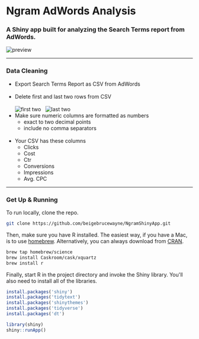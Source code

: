 # Ngram AdWords Analysis
### A Shiny app built for analyzing the Search Terms report from AdWords.

![preview](https://i.imgur.com/1gCVfoW.jpg)

---
### Data Cleaning  

- Export Search Terms Report as CSV from AdWords  
&nbsp;  
- Delete first and last two rows from CSV  
&nbsp;  
![first two](https://i.imgur.com/gwV5DOF.png)
&nbsp;
![last two](https://i.imgur.com/8yENiAQ.png)
&nbsp;
- Make sure numeric columns are formatted as numbers
  - exact to two decimal points
  - include no comma separators  
&nbsp;
- Your CSV has these columns
  - Clicks
  - Cost
  - Ctr
  - Conversions
  - Impressions
  - Avg. CPC

---
### Get Up & Running  

To run locally, clone the repo.
```bash
git clone https://github.com/beigebrucewayne/NgramShinyApp.git
```

Then, make sure you have R installed. The easiest way, if you have a Mac, is to use [homebrew](https://brew.sh/). Alternatively, you can always download from [CRAN](https://cran.r-project.org/).
```bash
brew tap homebrew/science
brew install Caskroom/cask/xquartz
brew install r
```

Finally, start R in the project directory and invoke the Shiny library. You'll also need to install all of the libraries.
```r
install.packages('shiny')
install.packages('tidytext')
install.packages('shinythemes')
install.packages('tidyverse')
install.packages('dt')

library(shiny)
shiny::runApp()
```
